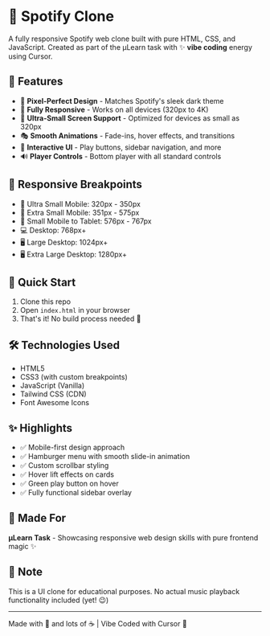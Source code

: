 # 🎵 Spotify Clone

A fully responsive Spotify web clone built with pure HTML, CSS, and JavaScript. Created as part of the µLearn task with ✨ **vibe coding** energy using Cursor.

## 🌟 Features

- 🎨 **Pixel-Perfect Design** - Matches Spotify's sleek dark theme
- 📱 **Fully Responsive** - Works on all devices (320px to 4K)
- 🎯 **Ultra-Small Screen Support** - Optimized for devices as small as 320px
- 🎭 **Smooth Animations** - Fade-ins, hover effects, and transitions
- 🎪 **Interactive UI** - Play buttons, sidebar navigation, and more
- 🔊 **Player Controls** - Bottom player with all standard controls

## 📱 Responsive Breakpoints

- 📱 Ultra Small Mobile: 320px - 350px
- 📱 Extra Small Mobile: 351px - 575px
- 📱 Small Mobile to Tablet: 576px - 767px
- 💻 Desktop: 768px+
- 🖥️ Large Desktop: 1024px+
- 🖥️ Extra Large Desktop: 1280px+

## 🚀 Quick Start

1. Clone this repo
2. Open `index.html` in your browser
3. That's it! No build process needed 🎉

## 🛠️ Technologies Used

- HTML5
- CSS3 (with custom breakpoints)
- JavaScript (Vanilla)
- Tailwind CSS (CDN)
- Font Awesome Icons

## ✨ Highlights

- ✅ Mobile-first design approach
- ✅ Hamburger menu with smooth slide-in animation
- ✅ Custom scrollbar styling
- ✅ Hover lift effects on cards
- ✅ Green play button on hover
- ✅ Fully functional sidebar overlay

## 🎯 Made For

**µLearn Task** - Showcasing responsive web design skills with pure frontend magic ✨

## 📝 Note

This is a UI clone for educational purposes. No actual music playback functionality included (yet! 😉)

---

Made with 💚 and lots of ☕ | Vibe Coded with Cursor 🚀

